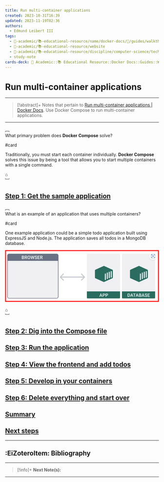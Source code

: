 ```yaml
---
title: Run multi-container applications
created: 2023-10-31T16:39
updated: 2023-11-19T02:36
authors:
  - Edmund Leibert III
tags:
  - 🔴-academic/📚-educational-resource/name/docker-docs/🔖/guides/walkthroughs/what-is-a-container?
  - 🔴-academic/📚-educational-resource/website
  - 🔴-academic/📚-educational-resource/discipline/computer-science/technology/docker
  - study-note
cards-deck: 🔴 Academic::📚 Educational Resource::Docker Docs::Guides::Walkthroughs::Run multi-container applications
---
```


# Run multi-container applications

---

> [!abstract]+ 
> Notes that pertain to [Run multi-container applications | Docker Docs](https://docs.docker.com/guides/walkthroughs/multi-container-apps/). Use Docker Compose to run multi-container applications.

---

﹇<br>
What primary problem does **Docker Compose** solve?

#card 

Traditionally, you must start each container individually. **Docker Compose** solves this issue by being a tool that allows you to start multiple containers with a single command.

⌂
<br>﹈<br>

## [Step 1: Get the sample application](https://docs.docker.com/guides/walkthroughs/multi-container-apps/#step-1-get-the-sample-application)

﹇<br>
What is an example of an application that uses multiple containers?

#card 

One example application could be a simple todo application built using ExpressJS and Node.js. The application saves all todos in a MongoDB database.

![|450](Pasted%20image%2020231119023627.png)

⌂
<br>﹈<br>


## [Step 2: Dig into the Compose file](https://docs.docker.com/guides/walkthroughs/multi-container-apps/#step-2-dig-into-the-compose-file)



## [Step 3: Run the application](https://docs.docker.com/guides/walkthroughs/multi-container-apps/#step-3-run-the-application)

## [Step 4: View the frontend and add todos](https://docs.docker.com/guides/walkthroughs/multi-container-apps/#step-4-view-the-frontend-and-add-todos)

## [Step 5: Develop in your containers](https://docs.docker.com/guides/walkthroughs/multi-container-apps/#step-5-develop-in-your-containers)

## [Step 6: Delete everything and start over](https://docs.docker.com/guides/walkthroughs/multi-container-apps/#step-6-delete-everything-and-start-over)

## [Summary](https://docs.docker.com/guides/walkthroughs/multi-container-apps/#summary)

## [Next steps](https://docs.docker.com/guides/walkthroughs/multi-container-apps/#next-steps)

---

## :EiZoteroItem: Bibliography

---

> [!info]+
> **Next Note(s):**

---
